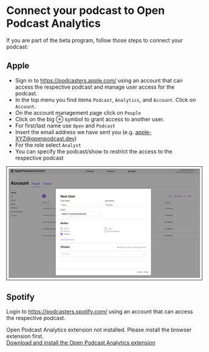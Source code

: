 # Connect your podcast to Open Podcast Analytics

If you are part of the beta program, follow those steps to connect your podcast:

## Apple

- Sign in to https://podcasters.apple.com/ using an account that can access the respective podcast and manage user access for the podcast.
- In the top menu you find items `Podcast`, `Analytics`, and `Account`. Click on `Account`.
- On the account management page click on `People`
- Click on the big ⊕ symbol to grant access to another user.
- For first/last name use `Open` and `Podcast`
- Insert the email address we have sent you (e.g. apple-XYZ@openpodcast.dev)
- For the role select `Analyst`
- You can specify the podcast/show to restrict the access to the respective podcast

<img src="_media/apple1.png"
     alt="Apple form to grant access to user"
     style="padding: 5px; border: 1px solid;" />

## Spotify

Login to https://podcasters.spotify.com/ using an account that can access the respective podcast.

<div id="openpodcast-plugin">
     Open Podcast Analytics extension not installed. Please install the browser extension first.</br>
     <a href="https://openpodcast.dev/web-ext">Download and install the Open Podcast Analytics extension</a>
</div>